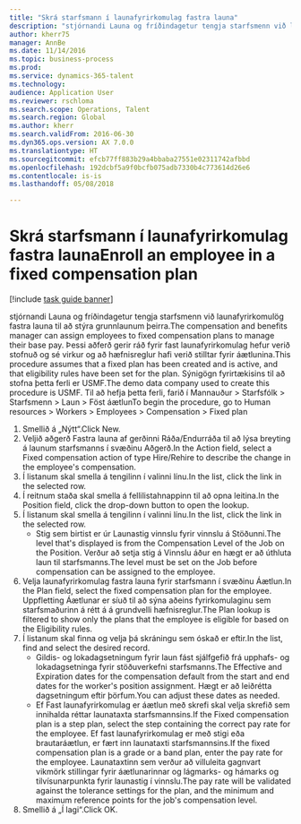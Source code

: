 ```yaml
--- 
title: "Skrá starfsmann í launafyrirkomulag fastra launa"
description: "stjórnandi Launa og fríðindagetur tengja starfsmenn við launafyrirkomulög fastra launa til að stýra grunnlaunum þeirra."
author: kherr75
manager: AnnBe
ms.date: 11/14/2016
ms.topic: business-process
ms.prod: 
ms.service: dynamics-365-talent
ms.technology: 
audience: Application User
ms.reviewer: rschloma
ms.search.scope: Operations, Talent
ms.search.region: Global
ms.author: kherr
ms.search.validFrom: 2016-06-30
ms.dyn365.ops.version: AX 7.0.0
ms.translationtype: HT
ms.sourcegitcommit: efcb77ff883b29a4bbaba27551e02311742afbbd
ms.openlocfilehash: 192dcbf5a9f0bcfb075adb7330b4c773614d26e6
ms.contentlocale: is-is
ms.lasthandoff: 05/08/2018

---
```

# <a name="enroll-an-employee-in-a-fixed-compensation-plan"></a><span data-ttu-id="e38b3-103">Skrá starfsmann í launafyrirkomulag fastra launa</span><span class="sxs-lookup"><span data-stu-id="e38b3-103">Enroll an employee in a fixed compensation plan</span></span>

[!include [task guide banner](../../includes/task-guide-banner.md)]

<span data-ttu-id="e38b3-104">stjórnandi Launa og fríðindagetur tengja starfsmenn við launafyrirkomulög fastra launa til að stýra grunnlaunum þeirra.</span><span class="sxs-lookup"><span data-stu-id="e38b3-104">The compensation and benefits manager can assign employees to fixed compensation plans to manage their base pay.</span></span> <span data-ttu-id="e38b3-105">Þessi aðferð gerir ráð fyrir fast launafyrirkomulag hefur verið stofnuð og sé virkur og að hæfnisreglur hafi verið stilltar fyrir áætlunina.</span><span class="sxs-lookup"><span data-stu-id="e38b3-105">This procedure assumes that a fixed plan has been created and is active, and that eligibility rules have been set for the plan.</span></span> <span data-ttu-id="e38b3-106">Sýnigögn fyrirtækisins til að stofna þetta ferli er USMF.</span><span class="sxs-lookup"><span data-stu-id="e38b3-106">The demo data company used to create this procedure is USMF.</span></span> <span data-ttu-id="e38b3-107">Til að hefja þetta ferli, farið í Mannauður > Starfsfólk > Starfsmenn > Laun > Föst áætlun</span><span class="sxs-lookup"><span data-stu-id="e38b3-107">To begin the procedure, go to Human resources > Workers > Employees > Compensation > Fixed plan</span></span>

1. <span data-ttu-id="e38b3-108">Smellið á „Nýtt“.</span><span class="sxs-lookup"><span data-stu-id="e38b3-108">Click New.</span></span>
2. <span data-ttu-id="e38b3-109">Veljið aðgerð Fastra launa af gerðinni Ráða/Endurráða til að lýsa breyting á launum starfsmanns í svæðinu Aðgerð.</span><span class="sxs-lookup"><span data-stu-id="e38b3-109">In the Action field, select a Fixed compensation action of type Hire/Rehire to describe the change in the employee's compensation.</span></span>
3. <span data-ttu-id="e38b3-110">Í listanum skal smella á tengilinn í valinni línu.</span><span class="sxs-lookup"><span data-stu-id="e38b3-110">In the list, click the link in the selected row.</span></span>
4. <span data-ttu-id="e38b3-111">Í reitnum staða skal smella á fellilistahnappinn til að opna leitina.</span><span class="sxs-lookup"><span data-stu-id="e38b3-111">In the Position field, click the drop-down button to open the lookup.</span></span>
5. <span data-ttu-id="e38b3-112">Í listanum skal smella á tengilinn í valinni línu.</span><span class="sxs-lookup"><span data-stu-id="e38b3-112">In the list, click the link in the selected row.</span></span>
    * <span data-ttu-id="e38b3-113">Stig sem birtist er úr Launastig vinnslu fyrir vinnslu á Stöðunni.</span><span class="sxs-lookup"><span data-stu-id="e38b3-113">The level that's displayed is from the Compensation Level of the Job on the Position.</span></span> <span data-ttu-id="e38b3-114">Verður að setja stig á Vinnslu áður en hægt er að úthluta laun til starfsmanns.</span><span class="sxs-lookup"><span data-stu-id="e38b3-114">The level must be set on the Job before compensation can be assigned to the employee.</span></span>  
6. <span data-ttu-id="e38b3-115">Velja launafyrirkomulag fastra launa fyrir starfsmann í svæðinu Áætlun.</span><span class="sxs-lookup"><span data-stu-id="e38b3-115">In the Plan field, select the fixed compensation plan for the employee.</span></span> <span data-ttu-id="e38b3-116">Uppfletting Áætlunar er síuð til að sýna aðeins fyrirkomulaginu sem starfsmaðurinn á rétt á á grundvelli hæfnisreglur.</span><span class="sxs-lookup"><span data-stu-id="e38b3-116">The Plan lookup is filtered to show only the plans that the employee is eligible for based on the Eligibility rules.</span></span>
7. <span data-ttu-id="e38b3-117">Í listanum skal finna og velja þá skráningu sem óskað er eftir.</span><span class="sxs-lookup"><span data-stu-id="e38b3-117">In the list, find and select the desired record.</span></span>
    * <span data-ttu-id="e38b3-118">Gildis- og lokadagsetningum fyrir laun fást sjálfgefið frá upphafs- og lokadagsetninga fyrir stöðuverkefni starfsmanns.</span><span class="sxs-lookup"><span data-stu-id="e38b3-118">The Effective and Expiration dates for the compensation default from the start and end dates for the worker's position assignment.</span></span> <span data-ttu-id="e38b3-119">Hægt er að leiðrétta dagsetningum eftir þörfum.</span><span class="sxs-lookup"><span data-stu-id="e38b3-119">You can adjust these dates as needed.</span></span>  
    * <span data-ttu-id="e38b3-120">Ef Fast launafyrirkomulag er áætlun með skrefi skal velja skrefið sem innihalda réttar launataxta starfsmannsins.</span><span class="sxs-lookup"><span data-stu-id="e38b3-120">If the Fixed compensation plan is a step plan, select the step containing the correct pay rate for the employee.</span></span> <span data-ttu-id="e38b3-121">Ef fast launafyrirkomulag er með stigi eða brautaráætlun, er fært inn launataxti starfsmannsins.</span><span class="sxs-lookup"><span data-stu-id="e38b3-121">If the fixed compensation plan is a grade or a band plan, enter the pay rate for the employee.</span></span> <span data-ttu-id="e38b3-122">Launataxtinn sem verður að villuleita gagnvart vikmörk stillingar fyrir áætlunarinnar og lágmarks- og hámarks og tilvísunarpunkta fyrir launastig í vinnslu.</span><span class="sxs-lookup"><span data-stu-id="e38b3-122">The pay rate will be validated against the tolerance settings for the plan, and the minimum and maximum reference points for the job's compensation level.</span></span>  
8. <span data-ttu-id="e38b3-123">Smellið á „Í lagi“.</span><span class="sxs-lookup"><span data-stu-id="e38b3-123">Click OK.</span></span>


